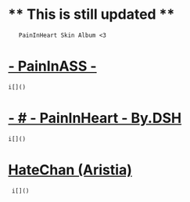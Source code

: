  # ** This is still updated **
       PainInHeart Skin Album <3 
# [- PainInASS -](https://www.mediafire.com/file/ur2d7xo0iffa9kx/-_PaininASS_-.osk/file)
    i[]()
# [- # - PainInHeart - By.DSH](https://mega.nz/file/bEBgWByS#6buk8nHCehDOgzJFCcnYnpLfOy3_RoLlvQ1aWZknb8M)
    i[]()
# [HateChan (Aristia)](https://www.mediafire.com/file/ijlfuc9ablvssjz/-_Hatechan_-_%2528Aristia%2529.osk/file)
     i[]()
